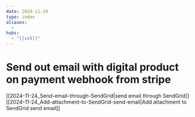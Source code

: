 ```yaml
---
date: 2024-11-24
type: index
aliases:
  -
hubs:
  - "[[sv5]]"
---
```


# Send out email with digital product on payment webhook from stripe

[[2024-11-24_Send-email-through-SendGrid|send email through SendGrid]]
[[2024-11-24_Add-attachment-to-SendGrid-send-email|Add attachment to SendGrid send email]]

